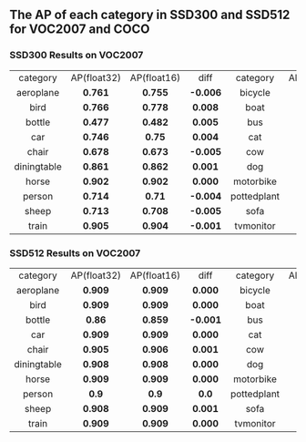 ## The AP of each category in SSD300 and SSD512 for VOC2007 and COCO

### SSD300 Results on VOC2007

<table width="95%">
  <tr>
    <td colspan=1 align=center>category</td>
    <td colspan=1 align=center>AP(float32)</td>
    <td colspan=1 align=center>AP(float16)</td>
    <td colspan=1 align=center>diff</td>
    <td colspan=1 align=center>category</td>
    <td colspan=1 align=center>AP(float32)</td>
    <td colspan=1 align=center>AP(float16)</td>
    <td colspan=1 align=center>diff</td>
  </tr>
  <tr>
    <td align=center>aeroplane</td>
    <td align=center><b>0.761</td>
    <td align=center><b>0.755</td>
    <td align=center><b>-0.006</td>
    <td align=center>bicycle</td>
    <td align=center><b>0.846</td>
    <td align=center><b>0.854</td>
    <td align=center><b>0.008</td>
  </tr>
  <tr>
    <td align=center>bird</td>
    <td align=center><b>0.766</td>
    <td align=center><b>0.778</td>
    <td align=center><b>0.008</td>
    <td align=center>boat</td>
    <td align=center><b>0.696</td>
    <td align=center><b>0.685</td>
    <td align=center><b>-0.011</td>
  </tr>
  <tr>
    <td align=center>bottle</td>
    <td align=center><b>0.477</td>
    <td align=center><b>0.482</td>
    <td align=center><b>0.005</td>
    <td align=center>bus</td>
    <td align=center><b>0.893</td>
    <td align=center><b>0.889</td>
    <td align=center><b>-0.004</td>
  </tr>
  <tr>
    <td align=center>car</td>
    <td align=center><b>0.746</td>
    <td align=center><b>0.75</td>
    <td align=center><b>0.004</td>
    <td align=center>cat</td>
    <td align=center><b>0.909</td>
    <td align=center><b>0.909</td>
    <td align=center><b>0.000</td>
  </tr>
  <tr>
    <td align=center>chair</td>
    <td align=center><b>0.678</td>
    <td align=center><b>0.673</td>
    <td align=center><b>-0.005</td>
    <td align=center>cow</td>
    <td align=center><b>0.767</td>
    <td align=center><b>0.768</td>
    <td align=center><b>0.001</td>
  </tr>
  <tr>
    <td align=center>diningtable</td>
    <td align=center><b>0.861</td>
    <td align=center><b>0.862</td>
    <td align=center><b>0.001</td>
    <td align=center>dog</td>
    <td align=center><b>0.907</td>
    <td align=center><b>0.905</td>
    <td align=center><b>-0.002</td>
  </tr>
  <tr>
    <td align=center>horse</td>
    <td align=center><b>0.902</td>
    <td align=center><b>0.902</td>
    <td align=center><b>0.000</td>
    <td align=center>motorbike</td>
    <td align=center><b>0.842</td>
    <td align=center><b>0.864</td>
    <td align=center><b>0.022</td>
  </tr>
  <tr>
    <td align=center>person</td>
    <td align=center><b>0.714</td>
    <td align=center><b>0.71</td>
    <td align=center><b>-0.004</td>
    <td align=center>pottedplant</td>
    <td align=center><b>0.583</td>
    <td align=center><b>0.586</td>
    <td align=center><b>0.003</td>
  </tr>
  <tr>
    <td align=center>sheep</td>
    <td align=center><b>0.713</td>
    <td align=center><b>0.708</td>
    <td align=center><b>-0.005</td>
    <td align=center>sofa</td>
    <td align=center><b>0.897</td>
    <td align=center><b>0.897</td>
    <td align=center><b>0.000</td>
  </tr>
  <tr>
    <td align=center>train</td>
    <td align=center><b>0.905</td>
    <td align=center><b>0.904</td>
    <td align=center><b>-0.001</td>
    <td align=center>tvmonitor</td>
    <td align=center><b>0.783</td>
    <td align=center><b>0.784</td>
    <td align=center><b>0.001</td>
  </tr>
</table>

### SSD512 Results on VOC2007

<table width="95%">
  <tr>
    <td colspan=1 align=center>category</td>
    <td colspan=1 align=center>AP(float32)</td>
    <td colspan=1 align=center>AP(float16)</td>
    <td colspan=1 align=center>diff</td>
    <td colspan=1 align=center>category</td>
    <td colspan=1 align=center>AP(float32)</td>
    <td colspan=1 align=center>AP(float16)</td>
    <td colspan=1 align=center>diff</td>
  </tr>
  <tr>
    <td align=center>aeroplane</td>
    <td align=center><b>0.909</td>
    <td align=center><b>0.909</td>
    <td align=center><b>0.000</td>
    <td align=center>bicycle</td>
    <td align=center><b>0.909</td>
    <td align=center><b>0.909</td>
    <td align=center><b>0.000</td>
  </tr>
  <tr>
    <td align=center>bird</td>
    <td align=center><b>0.909</td>
    <td align=center><b>0.909</td>
    <td align=center><b>0.000</td>
    <td align=center>boat</td>
    <td align=center><b>0.907</td>
    <td align=center><b>0.907</td>
    <td align=center><b>0.000</td>
  </tr>
  <tr>
    <td align=center>bottle</td>
    <td align=center><b>0.86</td>
    <td align=center><b>0.859</td>
    <td align=center><b>-0.001</td>
    <td align=center>bus</td>
    <td align=center><b>0.909</td>
    <td align=center><b>0.909</td>
    <td align=center><b>0.000</td>
  </tr>
  <tr>
    <td align=center>car</td>
    <td align=center><b>0.909</td>
    <td align=center><b>0.909</td>
    <td align=center><b>0.000</td>
    <td align=center>cat</td>
    <td align=center><b>0.981</td>
    <td align=center><b>0.983</td>
    <td align=center><b>0.002</td>
  </tr>
  <tr>
    <td align=center>chair</td>
    <td align=center><b>0.905</td>
    <td align=center><b>0.906</td>
    <td align=center><b>0.001</td>
    <td align=center>cow</td>
    <td align=center><b>0.919</td>
    <td align=center><b>0.909</td>
    <td align=center><b>-0.01</td>
  </tr>
  <tr>
    <td align=center>diningtable</td>
    <td align=center><b>0.908</td>
    <td align=center><b>0.908</td>
    <td align=center><b>0.000</td>
    <td align=center>dog</td>
    <td align=center><b>0.909</td>
    <td align=center><b>0.909</td>
    <td align=center><b>0.000</td>
  </tr>
  <tr>
    <td align=center>horse</td>
    <td align=center><b>0.909</td>
    <td align=center><b>0.909</td>
    <td align=center><b>0.000</td>
    <td align=center>motorbike</td>
    <td align=center><b>0.908</td>
    <td align=center><b>0.908</td>
    <td align=center><b>0.000</td>
  </tr>
  <tr>
    <td align=center>person</td>
    <td align=center><b>0.9</td>
    <td align=center><b>0.9</td>
    <td align=center><b>0.0</td>
    <td align=center>pottedplant</td>
    <td align=center><b>0.889</td>
    <td align=center><b>0.891</td>
    <td align=center><b>0.002</td>
  </tr>
  <tr>
    <td align=center>sheep</td>
    <td align=center><b>0.908</td>
    <td align=center><b>0.909</td>
    <td align=center><b>0.001</td>
    <td align=center>sofa</td>
    <td align=center><b>0.908</td>
    <td align=center><b>0.908</td>
    <td align=center><b>0.000</td>
  </tr>
  <tr>
    <td align=center>train</td>
    <td align=center><b>0.909</td>
    <td align=center><b>0.909</td>
    <td align=center><b>0.000</td>
    <td align=center>tvmonitor</td>
    <td align=center><b>0.925</td>
    <td align=center><b>0.924</td>
    <td align=center><b>-0.001</td>
  </tr>
</table>
